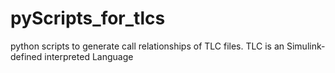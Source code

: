 # pyScripts_for_tlcs
python scripts to generate call relationships of TLC files. TLC is an Simulink-defined interpreted Language
